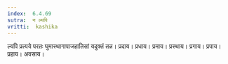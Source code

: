 ```yaml
---
index:  6.4.69
sutra:  न ल्यपि
vritti:  kashika 
---
```


ल्यपि प्रत्यये परतः घुमास्थागापाजहातिसां यदुक्तं तन्न। प्रदाय। प्रधाय। प्रमाय। प्रस्थाय। प्रगाय। प्रपाय। प्रहाय। अवसाय।

